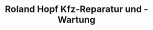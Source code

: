 ---
title: "Roland Hopf Kfz-Reparatur und -Wartung"
url: /leun/roland-hopf-kfz-reparatur-und-wartung/
shop: Autowerkstatt
---
